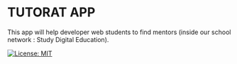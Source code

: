 # TUTORAT APP

This app will help developer web students to find mentors (inside our school network : Study Digital Education).


[![License: MIT](https://img.shields.io/badge/License-MIT-yellow.svg)](https://opensource.org/licenses/MIT)

